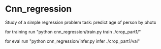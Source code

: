# Cnn_regression
Study of a simple regression problem
task: predict age of person by photo

for training run "python cnn_regression/train.py train ./crop_part1/"

for eval run "python cnn_regression/infer.py infer ./crop_part1/val"
